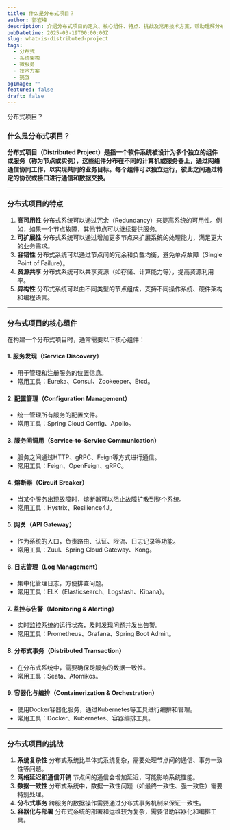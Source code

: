 ```yaml
---
title: 什么是分布式项目？
author: 郭岩峰
description: 介绍分布式项目的定义、核心组件、特点、挑战及常用技术方案，帮助理解分布式系统架构。
pubDatetime: 2025-03-19T00:00:00Z
slug: what-is-distributed-project
tags:
  - 分布式
  - 系统架构
  - 微服务
  - 技术方案
  - 挑战
ogImage: ""
featured: false
draft: false
---
```


分布式项目？

### 什么是分布式项目？

**分布式项目（Distributed Project）是指一个软件系统被设计为多个独立的组件或服务（称为节点或实例），这些组件分布在不同的计算机或服务器上，通过网络通信协同工作，以实现共同的业务目标。每个组件可以独立运行，彼此之间通过特定的协议或接口进行通信和数据交换。**

------

### 分布式项目的特点

1. **高可用性**
    分布式系统可以通过冗余（Redundancy）来提高系统的可用性。例如，如果一个节点故障，其他节点可以继续提供服务。
2. **可扩展性**
    分布式系统可以通过增加更多节点来扩展系统的处理能力，满足更大的业务需求。
3. **容错性**
    分布式系统可以通过节点间的冗余和负载均衡，避免单点故障（Single Point of Failure）。
4. **资源共享**
    分布式系统可以共享资源（如存储、计算能力等），提高资源利用率。
5. **异构性**
    分布式系统可以由不同类型的节点组成，支持不同操作系统、硬件架构和编程语言。

------

### 分布式项目的核心组件

在构建一个分布式项目时，通常需要以下核心组件：

#### 1. **服务发现（Service Discovery）**

- 用于管理和注册服务的位置信息。
- 常用工具：Eureka、Consul、Zookeeper、Etcd。

#### 2. **配置管理（Configuration Management）**

- 统一管理所有服务的配置文件。
- 常用工具：Spring Cloud Config、Apollo。

#### 3. **服务间调用（Service-to-Service Communication）**

- 服务之间通过HTTP、gRPC、Feign等方式进行通信。
- 常用工具：Feign、OpenFeign、gRPC。

#### 4. **熔断器（Circuit Breaker）**

- 当某个服务出现故障时，熔断器可以阻止故障扩散到整个系统。
- 常用工具：Hystrix、Resilience4J。

#### 5. **网关（API Gateway）**

- 作为系统的入口，负责路由、认证、限流、日志记录等功能。
- 常用工具：Zuul、Spring Cloud Gateway、Kong。

#### 6. **日志管理（Log Management）**

- 集中化管理日志，方便排查问题。
- 常用工具：ELK（Elasticsearch、Logstash、Kibana）。

#### 7. **监控与告警（Monitoring & Alerting）**

- 实时监控系统的运行状态，及时发现问题并发出告警。
- 常用工具：Prometheus、Grafana、Spring Boot Admin。

#### 8. **分布式事务（Distributed Transaction）**

- 在分布式系统中，需要确保跨服务的数据一致性。
- 常用工具：Seata、Atomikos。

#### 9. **容器化与编排（Containerization & Orchestration）**

- 使用Docker容器化服务，通过Kubernetes等工具进行编排和管理。
- 常用工具：Docker、Kubernetes、容器编排工具。

------

### 分布式项目的挑战

1. **系统复杂性**
    分布式系统比单体式系统复杂，需要处理节点间的通信、事务一致性等问题。
2. **网络延迟和通信开销**
    节点间的通信会增加延迟，可能影响系统性能。
3. **数据一致性**
    分布式系统中，数据一致性问题（如最终一致性、强一致性）需要特别处理。
4. **分布式事务**
    跨服务的数据操作需要通过分布式事务机制来保证一致性。
5. **容器化与部署**
    分布式系统的部署和运维较为复杂，需要借助容器化和编排工具。